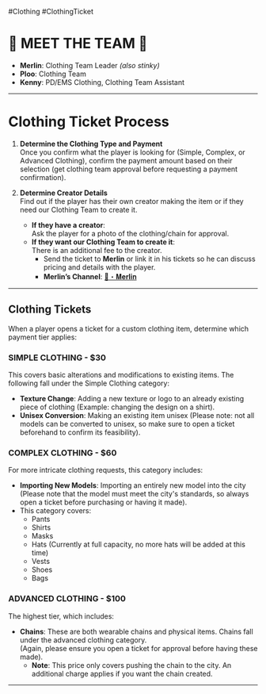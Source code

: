 #Clothing #ClothingTicket
# 🌟 **MEET THE TEAM** 🌟

- **Merlin**: Clothing Team Leader _(also stinky)_
- **Ploo**: Clothing Team
- **Kenny**: PD/EMS Clothing, Clothing Team Assistant

---
# **Clothing Ticket Process**

1. **Determine the Clothing Type and Payment**  
    Once you confirm what the player is looking for (Simple, Complex, or Advanced Clothing), confirm the payment amount based on their selection (get clothing team approval before requesting a payment confirmation).
    
2. **Determine Creator Details**  
    Find out if the player has their own creator making the item or if they need our Clothing Team to create it.
    
    - **If they have a creator**:  
        Ask the player for a photo of the clothing/chain for approval.
    - **If they want our Clothing Team to create it**:  
        There is an additional fee to the creator.
        - Send the ticket to **Merlin** or link it in his tickets so he can discuss pricing and details with the player.
        - **Merlin’s Channel**: [🧙・𝐌𝐞𝐫𝐥𝐢𝐧](https://discord.com/channels/948070993518288936/1133384852025126912)

---
## **Clothing Tickets**

When a player opens a ticket for a custom clothing item, determine which payment tier applies:

### **SIMPLE CLOTHING** - **$30**

This covers basic alterations and modifications to existing items. The following fall under the Simple Clothing category:

- **Texture Change**: Adding a new texture or logo to an already existing piece of clothing (Example: changing the design on a shirt).
- **Unisex Conversion**: Making an existing item unisex (Please note: not all models can be converted to unisex, so make sure to open a ticket beforehand to confirm its feasibility).

### **COMPLEX CLOTHING** - **$60**

For more intricate clothing requests, this category includes:

- **Importing New Models**: Importing an entirely new model into the city (Please note that the model must meet the city's standards, so always open a ticket before purchasing or having it made).
- This category covers:
    - Pants
    - Shirts
    - Masks
    - Hats (Currently at full capacity, no more hats will be added at this time)
    - Vests
    - Shoes
    - Bags

### **ADVANCED CLOTHING** - **$100**

The highest tier, which includes:

- **Chains**: These are both wearable chains and physical items. Chains fall under the advanced clothing category.  
    (Again, please ensure you open a ticket for approval before having these made).
    - **Note**: This price only covers pushing the chain to the city. An additional charge applies if you want the chain created.

---

